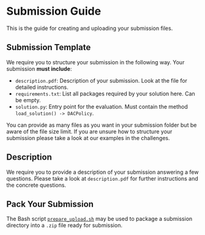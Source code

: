 # Submission Guide
This is the guide for creating and uploading your submission files.

## Submission Template
We require you to structure your submission in the following way.
Your submission **must include**:
- `description.pdf`: Description of your submission. Look at the file for detailed instructions.
- `requirements.txt`: List all packages required by your solution here. Can be empty.
- `solution.py`: Entry point for the evaluation. Must contain the method `load_solution() -> DACPolicy`.

You can provide as many files as you want in your submission folder but be aware of the file size limit.
If you are unsure how to structure your submission please take a look at our examples in the challenges.

## Description
We require you to provide a description of your submission answering a few questions.
Please take a look at `description.pdf` for further instructions and the concrete questions.

## Pack Your Submission
The Bash script [`prepare_upload.sh`](prepare_upload.sh) may be used to package a submission
directory into a `.zip` file ready for submission.
